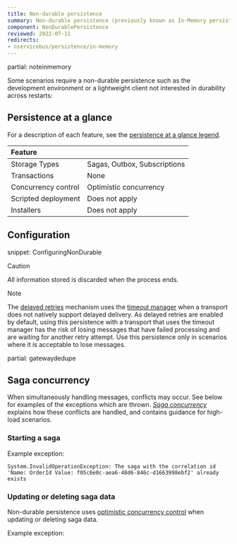 ```yaml
---
title: Non-durable persistence
summary: Non-durable persistence (previously known as In-Memory persistence) stores data in a non-durable manner
component: NonDurablePersistence
reviewed: 2022-07-11
redirects:
- nservicebus/persistence/in-memory
---
```


partial: noteinmemory

Some scenarios require a non-durable persistence such as the development environment or a lightweight client not interested in durability across restarts:

## Persistence at a glance

For a description of each feature, see the [persistence at a glance legend](/persistence/#persistence-at-a-glance).

|Feature                    |   |
|:---                       |---
|Storage Types              |Sagas, Outbox, Subscriptions
|Transactions               |None
|Concurrency control        |Optimistic concurrency
|Scripted deployment        |Does not apply
|Installers                 |Does not apply

## Configuration

snippet: ConfiguringNonDurable

> [!CAUTION]
> All information stored is discarded when the process ends.

> [!NOTE]
> The [delayed retries](/nservicebus/recoverability/#delayed-retries) mechanism uses the [timeout manager](/nservicebus/messaging/timeout-manager.md) when a transport does not natively support delayed delivery.
As delayed retries are enabled by default, using this persistence with a transport that uses the timeout manager has the risk of losing messages that have failed processing and are waiting for another retry attempt. Use this persistence only in scenarios where it is acceptable to lose messages.

partial: gatewaydedupe

## Saga concurrency

When simultaneously handling messages, conflicts may occur. See below for examples of the exceptions which are thrown. _[Saga concurrency](/nservicebus/sagas/concurrency.md)_ explains how these conflicts are handled, and contains guidance for high-load scenarios.

### Starting a saga

Example exception:

```
System.InvalidOperationException: The saga with the correlation id 'Name: OrderId Value: f05c6e0c-aea6-48d6-846c-d1663998ebf2' already exists
```

### Updating or deleting saga data

Non-durable persistence uses [optimistic concurrency control](https://en.wikipedia.org/wiki/Optimistic_concurrency_control) when updating or deleting saga data.

Example exception:
